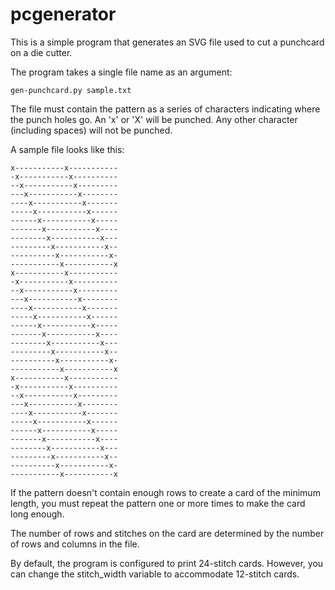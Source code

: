 # pcgenerator

This is a simple program that generates an SVG file used to cut a punchcard on a die cutter.

The program takes a single file name as an argument:

    gen-punchcard.py sample.txt
    
The file must contain the pattern as a series of characters indicating where the punch holes go. An 'x' or 'X' will be punched. Any other character (including spaces) will not be punched.

A sample file looks like this:

    x-----------x-----------
    -x-----------x----------
    --x-----------x---------
    ---x-----------x--------
    ----x-----------x-------
    -----x-----------x------
    ------x-----------x-----
    -------x-----------x----
    --------x-----------x---
    ---------x-----------x--
    ----------x-----------x-
    -----------x-----------x
    x-----------x-----------
    -x-----------x----------
    --x-----------x---------
    ---x-----------x--------
    ----x-----------x-------
    -----x-----------x------
    ------x-----------x-----
    -------x-----------x----
    --------x-----------x---
    ---------x-----------x--
    ----------x-----------x-
    -----------x-----------x
    x-----------x-----------
    -x-----------x----------
    --x-----------x---------
    ---x-----------x--------
    ----x-----------x-------
    -----x-----------x------
    ------x-----------x-----
    -------x-----------x----
    --------x-----------x---
    ---------x-----------x--
    ----------x-----------x-
    -----------x-----------x

If the pattern doesn't contain enough rows to create a card of the minimum length, you must repeat the pattern one or more times to make the card long enough.

The number of rows and stitches on the card are determined by the number of rows and columns in the file.

By default, the program is configured to print 24-stitch cards. However, you can change the stitch_width variable to accommodate 12-stitch cards.
